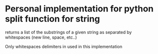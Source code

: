 # Personal implementation for python split function for string 
returns a list of the substrings of a given string as separated by whitespaces (new line, space, etc..)

Only whitespaces delimiters in used in this implementation
